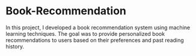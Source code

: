 # Book-Recommendation
In this project, I developed a book recommendation system using machine learning techniques. The goal was to provide personalized book recommendations to users based on their preferences and past reading history.
